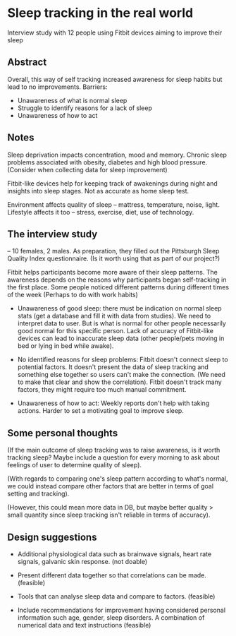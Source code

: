 # Sleep tracking in the real world

Interview study with 12 people using Fitbit devices aiming to improve their sleep

## Abstract

Overall, this way of self tracking increased awareness for sleep habits but lead to no improvements.
Barriers:
* Unawareness of what is normal sleep 
* Struggle to identify reasons for a lack of sleep 
* Unawareness of how to act 

## Notes

Sleep deprivation impacts concentration, mood and memory. Chronic sleep problems associated with obesity, diabetes and high blood pressure. (Consider when collecting data for sleep improvement) 

Fitbit-like devices help for keeping track of awakenings during night and insights into sleep stages. Not as accurate as home sleep test. 

Environment affects quality of sleep – mattress, temperature, noise, light. Lifestyle affects it too – stress, exercise, diet, use of technology.

## The interview study
– 10 females, 2 males. As preparation, they filled out the Pittsburgh Sleep Quality Index questionnaire. (Is it worth using that as part of our project?) 

Fitbit helps participants become more aware of their sleep patterns. The awareness depends on the reasons why participants began self-tracking in the first place. Some people noticed different patterns during different times of the week (Perhaps to do with work habits) 

* Unawareness of good sleep: there must be indication on normal sleep stats (get a database and fill it with data from studies). We need to interpret data to user. But is what is normal for other people necessarily good normal for this specific person. Lack of accuracy of Fitbit-like devices can lead to inaccurate sleep data (other people/pets moving in bed or lying in bed while awake). 

* No identified reasons for sleep problems: Fitbit doesn't connect sleep to potential factors. It doesn't present the data of sleep tracking and something else together so users can't make the connection. (We need to make that clear and show the correlation). Fitbit doesn't track many factors, they might require too much manual commitment. 

* Unawareness of how to act: Weekly reports don't help with taking actions. Harder to set a motivating goal to improve sleep. 

## Some personal thoughts

(If the main outcome of sleep tracking was to raise awareness, is it worth tracking sleep? Maybe include a question for every morning to ask about feelings of user to determine quality of sleep). 

(With regards to comparing one's sleep pattern according to what's normal, we could instead compare other factors that are better in terms of goal setting and tracking). 

(However, this could mean more data in DB, but maybe better quality > small quantity since sleep tracking isn't reliable in terms of accuracy). 

## Design suggestions

* Additional physiological data such as brainwave signals, heart rate signals, galvanic skin response. (not doable) 

* Present different data together so that correlations can be made.(feasible) 

* Tools that can analyse sleep data and compare to factors. (feasible) 

* Include recommendations for improvement having considered personal information such age, gender, sleep disorders. A combination of numerical data and text instructions (feasible) 
